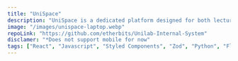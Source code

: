 ```yaml
---
title: "UniSpace"
description: "UniSpace is a dedicated platform designed for both lecturers and students of UniLab, an accelerated program affiliated with Ilia State University. This platform empowers lecturers with course and participant management capabilities, while also granting students the convenience of accessing course information and enrolling. Along with a fellow developer, Mindia Arabuli, I was entrusted with crafting the front-end of the website, adhering closely to the finalized UI/UX designs provided by our design team. Additionally, we maintained open communication with our back-end development counterparts to ensure seamless API compatibility."
image: "/images/unispace-laptop.webp"
repoLink: "https://github.com/etherbits/Unilab-Internal-System"
disclamer: "*Does not support mobile for now"
tags: ["React", "Javascript", "Styled Components", "Zod", "Python", "Flask"]
---
```

